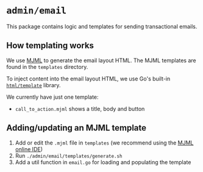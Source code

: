# `admin/email`

This package contains logic and templates for sending transactional emails. 

## How templating works

We use [MJML](https://mjml.io/) to generate the email layout HTML. The MJML templates are found in the `templates` directory. 

To inject content into the email layout HTML, we use Go's built-in [`html/template`](https://pkg.go.dev/html/template) library.

We currently have just one template:

- `call_to_action.mjml` shows a title, body and button

## Adding/updating an MJML template

1. Add or edit the `.mjml` file in `templates` (we recommend using the [MJML online IDE](https://mjml.io/try-it-live/))
2. Run `./admin/email/templates/generate.sh`
3. Add a util function in `email.go` for loading and populating the template
